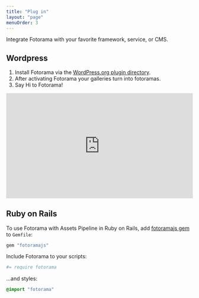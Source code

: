```yaml
---
title: "Plug in"
layout: "page"
menuOrder: 3
---
```


Integrate Fotorama with your favorite framework, service, or <abbr>CMS</abbr>.

## Wordpress
1. Install Fotorama via the <a href="http://wordpress.org/plugins/fotorama/" class="js-analytics-click" data-label="outbound">WordPress.org plugin directory</a>.
2. After activating Fotorama your galleries turn into fotoramas.
3. Say Hi to Fotorama!

<div style="position: relative; width: 100%; background-color: #000; padding-bottom: 56.25%;">
  <iframe style="position: absolute; width: 100%; height: 100%; top: 0; right: 0; bottom: 0; left: 0;" src="http://www.youtube.com/embed/gsObwOvtt_o?vq=hd720&rel=0" frameborder="0" allowfullscreen></iframe>
</div>

## Ruby on Rails
To&nbsp;use Fotorama with Assets Pipeline in&nbsp;Ruby on&nbsp;Rails, add <a href="https://github.com/ai/fotoramajs" class="js-analytics-click" data-label="outbound">fotoramajs gem</a> to&nbsp;`Gemfile`:

```ruby
gem "fotoramajs"
```

Include Fotorama to your scripts:

```coffeescript
#= require fotorama
```

...and styles:

```css
@import "fotorama"
```